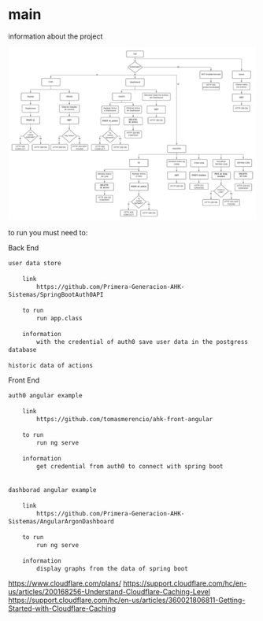 # main
information about the project

![](Imagenes/RequestsSpringBoot.jpeg)





to run you must need to:







Back End


    user data store
    
        link
            https://github.com/Primera-Generacion-AHK-Sistemas/SpringBootAuth0API

        to run
            run app.class
        
        information
            with the credential of auth0 save user data in the postgress database
    
    historic data of actions

    



Front End


    auth0 angular example
    
        link
            https://github.com/tomasmerencio/ahk-front-angular

        to run
            run ng serve
        
        information
            get credential from auth0 to connect with spring boot


    dashborad angular example
    
        link
            https://github.com/Primera-Generacion-AHK-Sistemas/AngularArgonDashboard

        to run
            run ng serve
        
        information
            display graphs from the data of spring boot







https://www.cloudflare.com/plans/
https://support.cloudflare.com/hc/en-us/articles/200168256-Understand-Cloudflare-Caching-Level
https://support.cloudflare.com/hc/en-us/articles/360021806811-Getting-Started-with-Cloudflare-Caching









